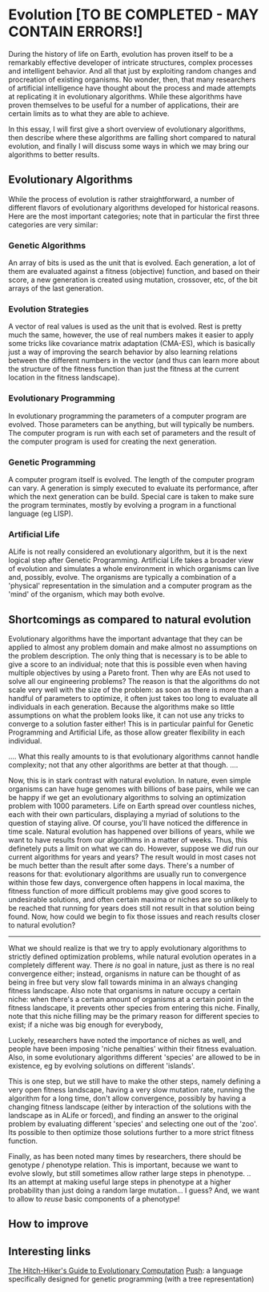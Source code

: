 # Evolution [TO BE COMPLETED - MAY CONTAIN ERRORS!]

During the history of life on Earth, evolution has proven itself to be a remarkably effective developer of intricate structures, complex processes and intelligent behavior. And all that just by exploiting random changes and procreation of existing organisms. No wonder, then, that many researchers of artificial intelligence have thought about the process and made attempts at replicating it in evolutionary algorithms. While these algorithms have proven themselves to be useful for a number of applications, their are certain limits as to what they are able to achieve.

In this essay, I will first give a short overview of evolutionary algorithms, then describe where these algorithms are falling short compared to natural evolution, and finally I will discuss some ways in which we may bring our algorithms to better results.

## Evolutionary Algorithms

While the process of evolution is rather straightforward, a number of different flavors of evolutionary algorithms developed for historical reasons. Here are the most important categories; note that in particular the first three categories are very similar:

### Genetic Algorithms
An array of bits is used as the unit that is evolved. Each generation, a lot of them are evaluated against a fitness (objective) function, and based on their score, a new generation is created using mutation, crossover, etc, of the bit arrays of the last generation.

### Evolution Strategies
A vector of real values is used as the unit that is evolved. Rest is pretty much the same, however, the use of real numbers makes it easier to apply some tricks like covariance matrix adaptation (CMA-ES), which is basically just a way of improving the search behavior by also learning relations between the different numbers in the vector (and thus can learn more about the structure of the fitness function than just the fitness at the current location in the fitness landscape).

### Evolutionary Programming
In evolutionary programming the parameters of a computer program are evolved. Those parameters can be anything, but will typically be numbers. The computer program is run with each set of parameters and the result of the computer program is used for creating the next generation.

### Genetic Programming
A computer program itself is evolved. The length of the computer program can vary. A generation is simply executed to evaluate its performance, after which the next generation can be build. Special care is taken to make sure the program terminates, mostly by evolving a program in a functional language (eg LISP). 

### Artificial Life
ALife is not really considered an evolutionary algorithm, but it is the next logical step after Genetic Programming. Artificial Life takes a broader view of evolution and simulates a whole environment in which organisms can live and, possibly, evolve. The organisms are typically a combination of a 'physical' representation in the simulation and a computer program as the 'mind' of the organism, which may both evolve.

## Shortcomings as compared to natural evolution

Evolutionary algorithms have the important advantage that they can be applied to almost any problem domain and make almost no assumptions on the problem description. The only thing that is necessary is to be able to give a score to an individual; note that this is possible even when having multiple objectives by using a Pareto front. Then why are EAs not used to solve all our engineering problems? The reason is that the algorithms do not scale very well with the size of the problem: as soon as there is more than a handful of parameters to optimize, it often just takes too long to evaluate all individuals in each generation. Because the algorithms make so little assumptions on what the problem looks like, it can not use any tricks to converge to a solution faster either! This is in particular painful for Genetic Programming and Artificial Life, as those allow greater flexibility in each individual.

.... What this really amounts to is that evolutionary algorithms cannot handle complexity; not that any other algorithms are better at that though. ....

Now, this is in stark contrast with natural evolution. In nature, even simple organisms can have huge genomes with billions of base pairs, while we can be happy if we get an evolutionary algorithms to solving an optimization problem with 1000 parameters. Life on Earth spread over countless niches, each with their own particulars, displaying a myriad of solutions to the question of staying alive. Of course, you'll have noticed the difference in time scale. Natural evolution has happened over billions of years, while we want to have results from our algorithms in a matter of weeks. Thus, this definetely puts a limit on what we can do. However, suppose we _did_ run our current algorithms for years and years? The result would in most cases not be much better than the result after some days. There's a number of reasons for that: evolutionary algorithms are usually run to convergence within those few days, convergence often happens in local maxima, the fitness function of more difficult problems may give good scores to undesirable solutions, and often certain maxima or niches are so unlikely to be reached that running for years does still not result in that solution being found. Now, how could we begin to fix those issues and reach results closer to natural evolution?


---
What we should realize is that we try to apply evolutionary algorithms to strictly defined optimization problems, while natural evolution operates in a completely different way. There _is_ no goal in nature, just as there is no real convergence either; instead, organisms in nature can be thought of as being in free but very slow fall towards minima in an always changing fitness landscape. Also note that organisms in nature occupy a certain niche: when there's a certain amount of organisms at a certain point in the fitness landscape, it prevents other species from entering this niche. Finally, note that this niche filling may be the primary reason for different species to exist; if a niche was big enough for everybody, 

Luckely, researchers have noted the importance of niches as well, and people have been imposing 'niche penalties' within their fitness evaluation. 
Also, in some evolutionary algorithms different 'species' are allowed to be in existence, eg by evolving solutions on different 'islands'.

This is one step, but we still have to make the other steps, namely defining a very open fitness landscape, having a very slow mutation rate, running the algorithm for a long time, don't allow convergence, possibly by having a changing fitness landscape (either by interaction of the solutions with the landscape as in ALife or forced), and finding an answer to the original problem by evaluating different 'species' and selecting one out of the 'zoo'. Its possible to then optimize those solutions further to a more strict fitness function.

Finally, as has been noted many times by researchers, there should be genotype / phenotype relation. This is important, because we want to evolve slowly, but still sometimes allow rather large steps in phenotype. .. Its an attempt at making useful large steps in phenotype at a higher probability than just doing a random large mutation... I guess? And, we want to allow to _reuse_ basic components of a phenotype!

## How to improve




## Interesting links

[The Hitch-Hiker's Guide to Evolutionary Computation](http://www.cse.dmu.ac.uk/~rij/gafaq/top.htm)
[Push](http://faculty.hampshire.edu/lspector/push.html): a language specifically designed for genetic programming (with a tree representation)

